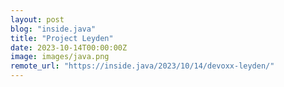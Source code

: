 ```yaml
---
layout: post
blog: "inside.java"
title: "Project Leyden"
date: 2023-10-14T00:00:00Z
image: images/java.png
remote_url: "https://inside.java/2023/10/14/devoxx-leyden/"
---
```

